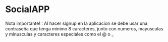 # SocialAPP

Nota importante! : Al hacer signup en la aplicacion se debe usar una contraseña que tenga minimo 8 caracteres, junto con numeros, mayusculas y minusculas y caracteres especiales como el @ o _
